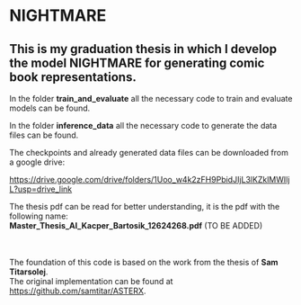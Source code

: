 # NIGHTMARE

## This is my graduation thesis in which I develop the model **NIGHTMARE** for generating comic book representations.

In the folder **train_and_evaluate** all the necessary code to train and evaluate models can be found.

In the folder **inference_data** all the necessary code to generate the data files can be found.

The checkpoints and already generated data files can be downloaded from a google drive:

https://drive.google.com/drive/folders/1Uoo_w4k2zFH9PbidJIjL3lKZklMWIljL?usp=drive_link

The thesis pdf can be read for better understanding, it is the pdf with the following name: \
**Master_Thesis_AI_Kacper_Bartosik_12624268.pdf** (TO BE ADDED)

\
\
The foundation of this code is based on the work from the thesis of **Sam Titarsolej**. \
The original implementation can be found at https://github.com/samtitar/ASTERX.
